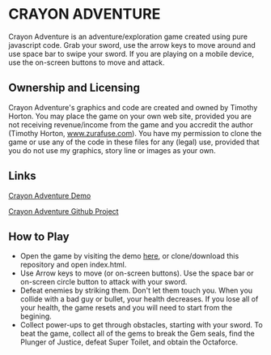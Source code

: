 # CRAYON ADVENTURE

Crayon Adventure is an adventure/exploration game created using pure javascript code. Grab your sword, use the arrow keys to move around and use space bar to swipe your sword. If you are playing on a mobile device, use the on-screen buttons to move and attack.

## Ownership and Licensing

Crayon Adventure's graphics and code are created and owned by Timothy Horton.
You may place the game on your own web site, provided you are not receiving revenue/income from the game and you accredit the author (Timothy Horton, www.zurafuse.com).
You have my permission to clone the game or use any of the code in these files for any (legal) use, provided that you do not use my graphics, story line or images as your own.

## Links

[Crayon Adventure Demo](http://zurafuse.com/crayondungeon/)

[Crayon Adventure Github Project](https://github.com/zurafuse/Crayon-Adventure)

## How to Play

* Open the game by visiting the demo [here](http://zurafuse.com/crayondungeon/), or clone/download this repository and open index.html.
* Use Arrow keys to move (or on-screen buttons). Use the space bar or on-screen circle button to attack with your sword.
* Defeat enemies by striking them. Don't let them touch you. When you collide with a bad guy or bullet, your health decreases. If you lose all of your health, the game resets and you will need to start from the begining.
* Collect power-ups to get through obstacles, starting with your sword. To beat the game, collect all of the gems to break the Gem seals, find the Plunger of Justice, defeat Super Toilet, and obtain the Octaforce.
